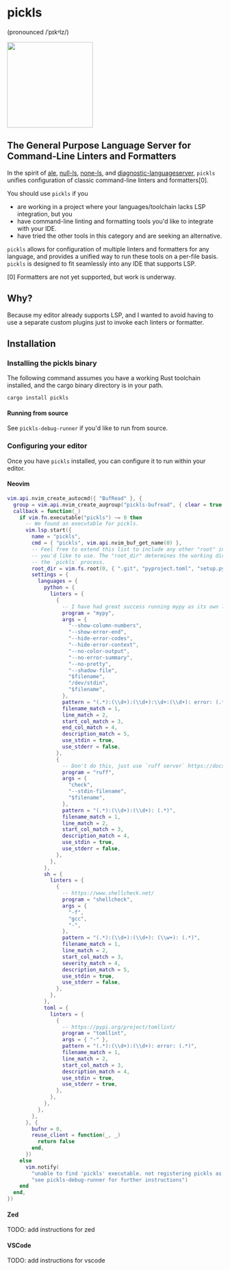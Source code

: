 # pickls

(pronounced /ˈpɪkᵊlz/)

<img src="https://github.com/user-attachments/assets/64765055-e9a8-45a6-b89a-eb91c2e32ac7" style="width: 200px">

## The General Purpose Language Server for Command-Line Linters and Formatters

In the spirit of [ale](https://github.com/dense-analysis/ale),
[null-ls](https://github.com/jose-elias-alvarez/null-ls.nvim),
[none-ls](https://github.com/nvimtools/none-ls.nvim), and
[diagnostic-languageserver](https://github.com/iamcco/diagnostic-languageserver), `pickls` unifies
configuration of classic command-line linters and formatters\[0\].

You should use `pickls` if you

- are working in a project where your languages/toolchain lacks LSP integration, but you
- have command-line linting and formatting tools you'd like to integrate with your IDE.
- have tried the other tools in this category and are seeking an alternative.

`pickls` allows for configuration of multiple linters and formatters for any language, and provides
a unified way to run these tools on a per-file basis. `pickls` is designed to fit seamlessly into
any IDE that supports LSP.

\[0\] Formatters are not yet supported, but work is underway.

## Why?

Because my editor already supports LSP, and I wanted to avoid having to use a separate custom
plugins just to invoke each linters or formatter.

## Installation

### Installing the pickls binary

The following command assumes you have a working Rust toolchain installed, and the cargo binary
directory is in your path.

```
cargo install pickls
```

#### Running from source

See `pickls-debug-runner` if you'd like to run from source.

### Configuring your editor

Once you have `pickls` installed, you can configure it to run within your editor.

#### Neovim

```lua
vim.api.nvim_create_autocmd({ "BufRead" }, {
  group = vim.api.nvim_create_augroup("pickls-bufread", { clear = true }),
  callback = function(_)
    if vim.fn.executable("pickls") ~= 0 then
      -- We found an executable for pickls.
      vim.lsp.start({
        name = "pickls",
        cmd = { "pickls", vim.api.nvim_buf_get_name(0) },
        -- Feel free to extend this list to include any other "root" indicators
        -- you'd like to use. The "root_dir" determines the working directory for
        -- the `pickls` process.
        root_dir = vim.fs.root(0, { ".git", "pyproject.toml", "setup.py", "Cargo.toml", "go.mod" }),
        settings = {
          languages = {
            python = {
              linters = {
                {
                  -- I have had great success running mypy as its own language server, so this just runs it as a linter.
                  program = "mypy",
                  args = {
                    "--show-column-numbers",
                    "--show-error-end",
                    "--hide-error-codes",
                    "--hide-error-context",
                    "--no-color-output",
                    "--no-error-summary",
                    "--no-pretty",
                    "--shadow-file",
                    "$filename",
                    "/dev/stdin",
                    "$filename",
                  },
                  pattern = "(.*):(\\d+):(\\d+):\\d+:(\\d+): error: (.*)",
                  filename_match = 1,
                  line_match = 2,
                  start_col_match = 3,
                  end_col_match = 4,
                  description_match = 5,
                  use_stdin = true,
                  use_stderr = false,
                },
                {
                  -- Don't do this, just use `ruff server` https://docs.astral.sh/ruff/editors/.
                  program = "ruff",
                  args = {
                    "check",
                    "--stdin-filename",
                    "$filename",
                  },
                  pattern = "(.*):(\\d+):(\\d+): (.*)",
                  filename_match = 1,
                  line_match = 2,
                  start_col_match = 3,
                  description_match = 4,
                  use_stdin = true,
                  use_stderr = false,
                },
              },
            },
            sh = {
              linters = {
                {
                  -- https://www.shellcheck.net/
                  program = "shellcheck",
                  args = {
                    "-f",
                    "gcc",
                    "-",
                  },
                  pattern = "(.*):(\\d+):(\\d+): (\\w+): (.*)",
                  filename_match = 1,
                  line_match = 2,
                  start_col_match = 3,
                  severity_match = 4,
                  description_match = 5,
                  use_stdin = true,
                  use_stderr = false,
                },
              },
            },
            toml = {
              linters = {
                {
                  -- https://pypi.org/project/tomllint/
                  program = "tomllint",
                  args = { "-" },
                  pattern = "(.*):(\\d+):(\\d+): error: (.*)",
                  filename_match = 1,
                  line_match = 2,
                  start_col_match = 3,
                  description_match = 4,
                  use_stdin = true,
                  use_stderr = true,
                },
              },
            },
          },
        },
      }, {
        bufnr = 0,
        reuse_client = function(_, _)
          return false
        end,
      })
    else
      vim.notify(
        "unable to find 'pickls' executable. not registering pickls as a language server. " ..
        "see pickls-debug-runner for further instructions")
    end
  end,
})
```

#### Zed

TODO: add instructions for zed

#### VSCode

TODO: add instructions for vscode
